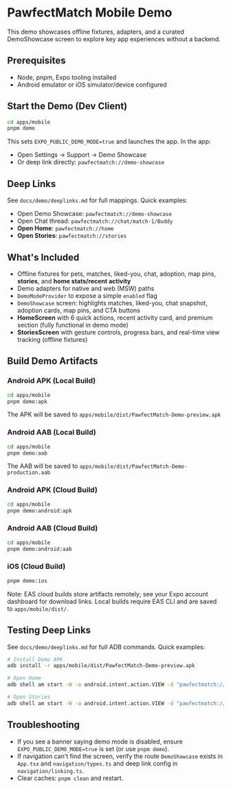 # PawfectMatch Mobile Demo

This demo showcases offline fixtures, adapters, and a curated DemoShowcase screen to explore key app experiences without a backend.

## Prerequisites

- Node, pnpm, Expo tooling installed
- Android emulator or iOS simulator/device configured

## Start the Demo (Dev Client)

```bash
cd apps/mobile
pnpm demo
```

This sets `EXPO_PUBLIC_DEMO_MODE=true` and launches the app. In the app:

- Open Settings → Support → Demo Showcase
- Or deep link directly: `pawfectmatch://demo-showcase`

## Deep Links

See `docs/demo/deeplinks.md` for full mappings. Quick examples:

- Open Demo Showcase: `pawfectmatch://demo-showcase`
- Open Chat thread: `pawfectmatch://chat/match-1/Buddy`
- **Open Home**: `pawfectmatch://home`
- **Open Stories**: `pawfectmatch://stories`

## What's Included

- Offline fixtures for pets, matches, liked-you, chat, adoption, map pins, **stories**, and **home stats/recent activity**
- Demo adapters for native and web (MSW) paths
- `DemoModeProvider` to expose a simple `enabled` flag
- `DemoShowcase` screen: highlights matches, liked-you, chat snapshot, adoption cards, map pins, and CTA buttons
- **HomeScreen** with 6 quick actions, recent activity card, and premium section (fully functional in demo mode)
- **StoriesScreen** with gesture controls, progress bars, and real-time view tracking (offline fixtures)

## Build Demo Artifacts

### Android APK (Local Build)

```bash
cd apps/mobile
pnpm demo:apk
```

The APK will be saved to `apps/mobile/dist/PawfectMatch-Demo-preview.apk`

### Android AAB (Local Build)

```bash
cd apps/mobile
pnpm demo:aab
```

The AAB will be saved to `apps/mobile/dist/PawfectMatch-Demo-production.aab`

### Android APK (Cloud Build)

```bash
cd apps/mobile
pnpm demo:android:apk
```

### Android AAB (Cloud Build)

```bash
cd apps/mobile
pnpm demo:android:aab
```

### iOS (Cloud Build)

```bash
pnpm demo:ios
```

Note: EAS cloud builds store artifacts remotely; see your Expo account dashboard for download links. Local builds require EAS CLI and are saved to `apps/mobile/dist/`.

## Testing Deep Links

See `docs/demo/deeplinks.md` for full ADB commands. Quick examples:

```bash
# Install Demo APK
adb install -r apps/mobile/dist/PawfectMatch-Demo-preview.apk

# Open Home
adb shell am start -W -a android.intent.action.VIEW -d "pawfectmatch://home"

# Open Stories
adb shell am start -W -a android.intent.action.VIEW -d "pawfectmatch://stories"
```

## Troubleshooting

- If you see a banner saying demo mode is disabled, ensure `EXPO_PUBLIC_DEMO_MODE=true` is set (or use `pnpm demo`).
- If navigation can't find the screen, verify the route `DemoShowcase` exists in `App.tsx` and `navigation/types.ts` and deep link config in `navigation/linking.ts`.
- Clear caches: `pnpm clean` and restart.
